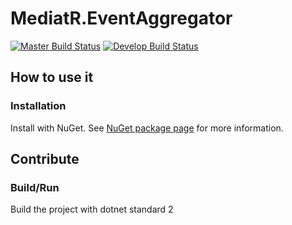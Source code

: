 # MediatR.EventAggregator

[![Master Build Status](https://ci.appveyor.com/api/projects/status/j8a5ebk1696whdaq?svg=true)](https://ci.appveyor.com/project/VaudoiseAssurances/autofac-bindingbyconvention-m58p5)
[![Develop Build Status](https://ci.appveyor.com/api/projects/status/j8a5ebk1696whdaq/branch/develop?svg=true)](https://ci.appveyor.com/project/VaudoiseAssurances/autofac-bindingbyconvention-m58p5/branch/develop)

## How to use it
### Installation
Install with NuGet. See [NuGet package page](https://www.nuget.org/packages/MediatR.EventAggregator/) for more information. 


## Contribute
### Build/Run
Build the project with dotnet standard 2